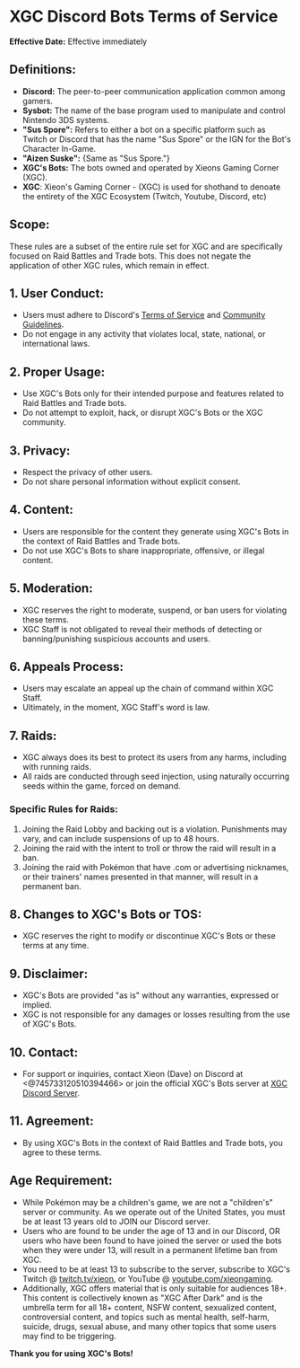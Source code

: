 # XGC Discord Bots Terms of Service

**Effective Date:** Effective immediately

## Definitions:
- **Discord:** The peer-to-peer communication application common among gamers.
- **Sysbot:** The name of the base program used to manipulate and control Nintendo 3DS systems.
- **"Sus Spore":** Refers to either a bot on a specific platform such as Twitch or Discord that has the name "Sus Spore" or the IGN for the Bot's Character In-Game.
- **"Aizen Suske":** {Same as "Sus Spore."}
- **XGC's Bots:** The bots owned and operated by Xieons Gaming Corner (XGC).
- **XGC**: Xieon's Gaming Corner - (XGC) is used for shothand to denoate the entirety of the XGC Ecosystem (Twitch, Youtube, Discord, etc) 


## Scope:
These rules are a subset of the entire rule set for XGC and are specifically focused on Raid Battles and Trade bots. This does not negate the application of other XGC rules, which remain in effect.

## 1. User Conduct:
- Users must adhere to Discord's [Terms of Service](https://discord.com/terms) and [Community Guidelines](https://discord.com/guidelines).
- Do not engage in any activity that violates local, state, national, or international laws.

## 2. Proper Usage:
- Use XGC's Bots only for their intended purpose and features related to Raid Battles and Trade bots.
- Do not attempt to exploit, hack, or disrupt XGC's Bots or the XGC community.

## 3. Privacy:
- Respect the privacy of other users.
- Do not share personal information without explicit consent.

## 4. Content:
- Users are responsible for the content they generate using XGC's Bots in the context of Raid Battles and Trade bots.
- Do not use XGC's Bots to share inappropriate, offensive, or illegal content.

## 5. Moderation:
- XGC reserves the right to moderate, suspend, or ban users for violating these terms.
- XGC Staff is not obligated to reveal their methods of detecting or banning/punishing suspicious accounts and users.

## 6. Appeals Process:
- Users may escalate an appeal up the chain of command within XGC Staff.
- Ultimately, in the moment, XGC Staff's word is law.

## 7. Raids:
- XGC always does its best to protect its users from any harms, including with running raids.
- All raids are conducted through seed injection, using naturally occurring seeds within the game, forced on demand.
### Specific Rules for Raids:
1. Joining the Raid Lobby and backing out is a violation. Punishments may vary, and can include suspensions of up to 48 hours.
2. Joining the raid with the intent to troll or throw the raid will result in a ban.
3. Joining the raid with Pokémon that have .com or advertising nicknames, or their trainers' names presented in that manner, will result in a permanent ban.

## 8. Changes to XGC's Bots or TOS:
- XGC reserves the right to modify or discontinue XGC's Bots or these terms at any time.

## 9. Disclaimer:
- XGC's Bots are provided "as is" without any warranties, expressed or implied.
- XGC is not responsible for any damages or losses resulting from the use of XGC's Bots.

## 10. Contact:
- For support or inquiries, contact Xieon (Dave) on Discord at <@745733120510394466> or join the official XGC's Bots server at [XGC Discord Server](#).

## 11. Agreement:
- By using XGC's Bots in the context of Raid Battles and Trade bots, you agree to these terms.

## Age Requirement:
- While Pokémon may be a children's game, we are not a "children's" server or community. As we operate out of the United States, you must be at least 13 years old to JOIN our Discord server.
- Users who are found to be under the age of 13 and in our Discord, OR users who have been found to have joined the server or used the bots when they were under 13, will result in a permanent lifetime ban from XGC.
- You need to be at least 13 to subscribe to the server, subscribe to XGC's Twitch @ [twitch.tv/xieon](https://twitch.tv/xieon), or YouTube @ [youtube.com/xieongaming](https://youtube.com/xieongaming).
- Additionally, XGC offers material that is only suitable for audiences 18+. This content is collectively known as "XGC After Dark" and is the umbrella term for all 18+ content, NSFW content, sexualized content, controversial content, and topics such as mental health, self-harm, suicide, drugs, sexual abuse, and many other topics that some users may find to be triggering.

**Thank you for using XGC's Bots!**
